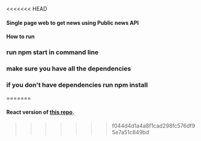 <<<<<<< HEAD
#### Single page web to get news using Public news API

#### How to run

### run npm start in command line

### make sure you have all the dependencies

### if you don't have dependencies run npm install
=======
#### React version of [this repo](https://github.com/vamsikri-hash/GetNews).
>>>>>>> f044d4d1a4a8f1cad298fc576df95e7a51c849bd
